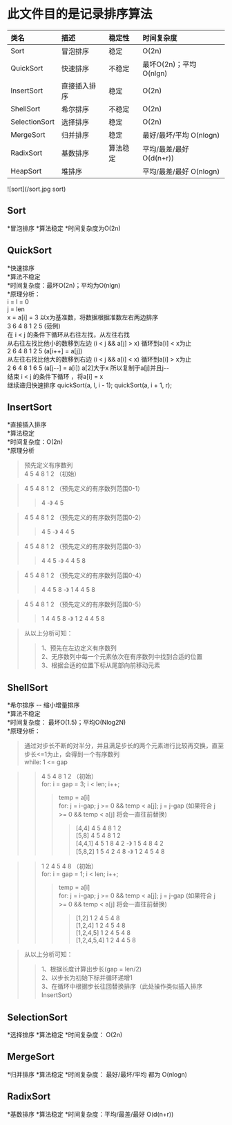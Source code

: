 此文件目的是记录排序算法
====

|类名|描述|稳定性|时间复杂度
|:---|:---|:---|:----
|Sort|冒泡排序|稳定|O(2n)
|QuickSort|快速排序|不稳定|最坏O(2n)；平均 O(nlgn)
|InsertSort|直接插入排序|稳定|O(2n)
|ShellSort|希尔排序|不稳定|O(2n) 
|SelectionSort|选择排序|稳定|O(2n) 
|MergeSort|归并排序|稳定|最好/最坏/平均  O(nlogn)
|RadixSort|基数排序|算法稳定|平均/最差/最好 O(d(n+r))
|HeapSort|堆排序||平均/最差/最好 O(nlogn)

![sort](/sort.jpg sort)

## Sort
*冒泡排序
*算法稳定
*时间复杂度为O(2n)
## QuickSort
*快速排序  
*算法不稳定  
*时间复杂度：最坏O(2n)；平均为O(nlgn)  
*原理分析：  
		i = l = 0  
		j = len  
		x = a[i] = 3 以x为基准数，将数据根据准数左右两边排序  
		3 6 4 8 1 2 5 (范例)  
		在 i < j 的条件下循环从右往左找，从左往右找  
		从右往左找比他小的数移到左边 (i < j && a[j] > x)  循环到a[i] < x为止  
		2 6 4 8 1 2 5 (a[i++] = a[j])  
		从左往右找比他大的数移到右边 (i < j && a[i] < x)  循环到a[i] > x为止  
		2 6 4 8 1 6 5 (a[j--] = a[i]) a[2]大于x 所以复制于a[j]并且j--   
		结束 i < j 的条件下循环 ，将a[i] = x  
		继续递归快速排序 quickSort(a, l, i - 1); quickSort(a, i + 1, r);  
## InsertSort
*直接插入排序  
*算法稳定  
*时间复杂度：O(2n)  
*原理分析  
>预先定义有序数列  
>4 5 4 8 1 2  （初始）  
  
>4 5 4 8 1 2  （预先定义的有序数列范围0-1）  
>>4  			-》 4 5  
  
>4 5 4 8 1 2  （预先定义的有序数列范围0-2）  
>>4 5  		-》 4 4 5  
  
>4 5 4 8 1 2  （预先定义的有序数列范围0-3）  
>>4 4 5 		-》 4 4 5 8  
  
>4 5 4 8 1 2  （预先定义的有序数列范围0-4）  
>>4 4 5 8 	-》 1 4 4 5 8  
  
>4 5 4 8 1 2  （预先定义的有序数列范围0-5）  
>>1 4 4 5 8 	-》 1 2 4 4 5 8  
  
>从以上分析可知：  
>>1、预先在左边定义有序数列  
>>2、无序数列中每一个元素依次在有序数列中找到合适的位置  
>>3、根据合适的位置下标从尾部向前移动元素  
## ShellSort
*希尔排序 -- 缩小增量排序  
*算法不稳定  
*时间复杂度： 最坏O(1.5)；平均O(Nlog2N)  
*原理分析：  
>通过对步长不断的对半分，并且满足步长的两个元素进行比较再交换，直至步长<=1为止，会得到一个有序数列    
>while: 1 <= gap  
  
>>4 5 4 8 1 2  （初始）  
>>for: i = gap = 3; i < len; i++;  
>>>temp = a[i]  
>>>for: j = i-gap; j >= 0 && temp < a[j]; j = j-gap (如果符合 j >= 0 && temp < a[j] 将会一直往前替换)  
>>>>[4,4]   4 5 4 8 1 2  
>>>>[5,8]   4 5 4 8 1 2  
>>>>[4,4,1] 4 5 1 8 4 2 -》 1 5 4 8 4 2  
>>>>[5,8,2] 1 5 4 2 4 8 -》 1 2 4 5 4 8  
  
>>1 2 4 5 4 8  （初始）  
>>for: i = gap = 1; i < len; i++;  
>>>temp = a[i]  
>>>for: j = i-gap; j >= 0 && temp < a[j]; j = j-gap (如果符合 j >= 0 && temp < a[j] 将会一直往前替换)  
>>>>[1,2]   	1 2 4 5 4 8  
>>>>[1,2,4]		1 2 4 5 4 8  
>>>>[1,2,4,5] 	1 2 4 5 4 8  
>>>>[1,2,4,5,4] 1 2 4 4 5 8  
  
>从以上分析可知：  
>>1、根据长度计算出步长(gap = len/2)  
>>2、以步长为初始下标并循环递增1  
>>3、在循环中根据步长往回替换排序（此处操作类似插入排序InsertSort）  
## SelectionSort
*选择排序
*算法稳定
*时间复杂度： O(2n) 
## MergeSort
*归并排序
*算法稳定
*时间复杂度： 最好/最坏/平均 都为 O(nlogn)
## RadixSort
*基数排序
*算法稳定
*时间复杂度：平均/最差/最好 O(d(n+r))




